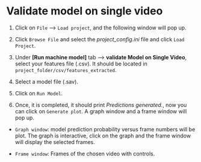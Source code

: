 # Validate model on single video

1. Click on `File` --> `Load project`, and the following window will pop up.

2. Click `Browse File` and select the *project_config.ini* file and click `Load Project`.

3. Under **[Run machine model]** tab --> **validate Model on Single Video**, select your features file (.csv). It should be located in `project_folder/csv/features_extracted`.

4. Select a model file (.sav).

5. Click on `Run Model`.

6. Once, it is completed, it should print *Predictions generated.*, now you can click on `Generate plot`. A graph window and a frame window will pop up.

- `Graph window`: model prediction probability versus frame numbers will be plot. The graph is interactive, click on the graph and the frame window will display the selected frames.

- `Frame window`: Frames of the chosen video with controls.

